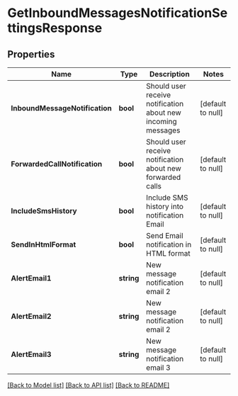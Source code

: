 # GetInboundMessagesNotificationSettingsResponse

## Properties
Name | Type | Description | Notes
------------ | ------------- | ------------- | -------------
**InboundMessageNotification** | **bool** | Should user receive notification about new incoming messages | [default to null]
**ForwardedCallNotification** | **bool** | Should user receive notification about new forwarded calls | [default to null]
**IncludeSmsHistory** | **bool** | Include SMS history into notification Email | [default to null]
**SendInHtmlFormat** | **bool** | Send Email notification in HTML format | [default to null]
**AlertEmail1** | **string** | New message notification email 2 | [default to null]
**AlertEmail2** | **string** | New message notification email 2 | [default to null]
**AlertEmail3** | **string** | New message notification email 3 | [default to null]

[[Back to Model list]](../README.md#documentation-for-models) [[Back to API list]](../README.md#documentation-for-api-endpoints) [[Back to README]](../README.md)


